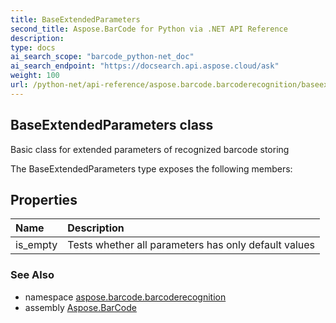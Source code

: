 ```yaml
---
title: BaseExtendedParameters
second_title: Aspose.BarCode for Python via .NET API Reference
description: 
type: docs
ai_search_scope: "barcode_python-net_doc"
ai_search_endpoint: "https://docsearch.api.aspose.cloud/ask"
weight: 100
url: /python-net/api-reference/aspose.barcode.barcoderecognition/baseextendedparameters/
---
```


## BaseExtendedParameters class

Basic class for extended parameters of recognized barcode storing

The BaseExtendedParameters type exposes the following members:
## Properties
| Name | Description |
| :- | :- |
|is_empty|Tests whether all parameters has only default values|

### See Also

* namespace [aspose.barcode.barcoderecognition](/barcode/python-net/api-reference/aspose.barcode.barcoderecognition/)
* assembly [Aspose.BarCode](/barcode/python-net/api-reference/)

